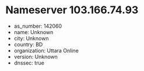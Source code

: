 # Nameserver 103.166.74.93

* as_number: 142060
* name: Unknown
* city: Unknown
* country: BD
* organization: Uttara Online
* version: Unknown
* dnssec: true
